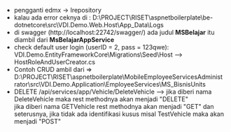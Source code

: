 - pengganti edmx -> Irepository
- kalau ada error ceknya di : D:\PROJECT\RISET\aspnetboilerplate\be-dotnetcore\src\VDI.Demo.Web.Host\App_Data\Logs
- di swagger (http://localhost:22742/swagger/) ada judul <b>MSBelajar</b> itu diambil dari  <b>MsBelajarAppService</b>
- check default user login (userID = 2, pass = 123qwe): <br/>
VDI.Demo.EntityFrameworkCore\Migrations\Seed\Host --> HostRoleAndUserCreator.cs 
- Contoh CRUD ambil dari => D:\PROJECT\RISET\aspnetboilerplate\MobileEmployeeServicesAdministrator\src\VDI.Demo.Application\EmployeeServices\MS_BisnisUnits
- DELETE /api/services/app/Vehicle/DeleteVehicle --> jika diberi nama DeleteVehicle maka rest methodnya akan menjadi "DELETE" <br/> jika diberi nama GETVehicle rest methodnya akan menjadi "GET" dan seterusnya, jika tidak ada identifikasi kusus misal TestVehicle maka akan menjadi "POST"

